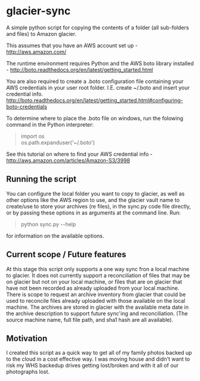 glacier-sync
============
A simple python script for copying the contents of a folder (all sub-folders and files) to Amazon glacier.

This assumes that you have an AWS account set up - http://aws.amazon.com/

The runtime environment requires Python and the AWS boto library installed - http://boto.readthedocs.org/en/latest/getting_started.html

You are also required to create a .boto configuration file containing your AWS credentials in your user root folder. 
I.E. create ~/.boto and insert your credential info.  
http://boto.readthedocs.org/en/latest/getting_started.html#configuring-boto-credentials

To determine where to place the .boto file on windows, run the folowing command in the Python interpreter:  
>	import os  
>	os.path.expanduser('~/.boto')  
	
See this tutorial on where to find your AWS credential info - http://aws.amazon.com/articles/Amazon-S3/3998


Running the script
------------------

You can configure the local folder you want to copy to glacier, as well as other options like the AWS region to use, and the glacier vault name to create/use to store your archives (re files), in the sync.py code file directly, or by passing these options in as arguments at the command line.
Run:  
>	python sync.py --help

for information on the available options.


Current scope / Future features
-------------------------------

At this stage this script only supports a one way sync fron a local machine to glacier. It does not currently support a reconciliation of files that may be on glacier but not on your local machine, or files that are on glacier that have not been recorded as already uploaded from your local machine.
There is scope to request an archive inventory from glacier that could be used to reconcile files already uploaded with those available on the local machine.
The archives are stored in glacier with the available meta date in the archive description to support future sync'ing and reconciliation. (The source machine name, full file path, and sha1 hash are all available).

Motivation
----------
I created this script as a quick way to get all of my family photos backed up to the cloud in a cost effective way. 
I was moving house and didn't want to risk my WHS backedup drives getting lost/broken and with it all of our photographs lost.
